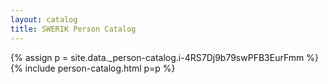 ```yaml
---
layout: catalog
title: SWERIK Person Catalog
---
```

{% assign p = site.data._person-catalog.i-4RS7Dj9b79swPFB3EurFmm %}
{% include person-catalog.html p=p %}


